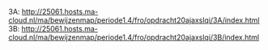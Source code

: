 3A: http://25061.hosts.ma-cloud.nl/ma/bewijzenmap/periode1.4/fro/opdracht20ajaxslqi/3A/index.html
3B: http://25061.hosts.ma-cloud.nl/ma/bewijzenmap/periode1.4/fro/opdracht20ajaxslqi/3B/index.html
